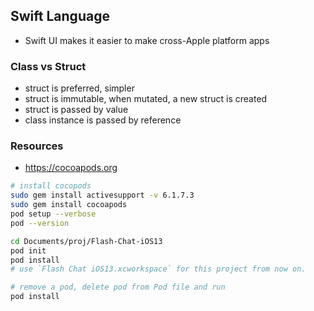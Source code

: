 ## Swift Language

- Swift UI makes it easier to make cross-Apple platform apps

### Class vs Struct

- struct is preferred, simpler
- struct is immutable, when mutated, a new struct is created
- struct is passed by value
- class instance is passed by reference

### Resources

- https://cocoapods.org

```bash
# install cocopods
sudo gem install activesupport -v 6.1.7.3
sudo gem install cocoapods
pod setup --verbose
pod --version

cd Documents/proj/Flash-Chat-iOS13
pod init
pod install
# use `Flash Chat iOS13.xcworkspace` for this project from now on.

# remove a pod, delete pod from Pod file and run
pod install
```
